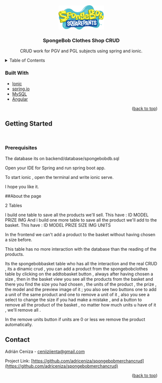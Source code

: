 <br />
<div align="center">
  <a href="https://github.com/adriceniza/spongebobmerchancrud">
    <img src="images/spongebob-logo.png" alt="Logo" width="150" height="80">
  </a>

<h3 align="center">SpongeBob Clothes Shop CRUD</h3>

  <p align="center">
    CRUD work for PGV and PGL subjects using spring and ionic. 
    <br />

  </p>
</div>

<!-- TABLE OF CONTENTS -->
<details>
  <summary>Table of Contents</summary>
  <ol>
    <li>
      <a href="#about-the-project">About The Project</a>
      <ul>
        <li><a href="#built-with">Built With</a></li>
      </ul>
    </li>
    <li>
      <a href="#getting-started">Getting Started</a>
      <ul>
        <li><a href="#prerequisites">Prerequisites</a></li>
        </li>
    <li><a href="#contact">Contact</a></li>
      </ul>
    

  </ol>
</details>

### Built With

- [Ionic](https://ionicframework.com)
- [spring.io](https://spring.io)
- [MySQL](https://www.mysql.com)
- [Angular](https://angular.io/)

<p align="right">(<a href="#top">back to top</a>)</p>

<!-- GETTING STARTED -->

## Getting Started

<br/>

<!-- PREREQUISITES -->
### Prerequisites

The database its on backend/database/spongebobdb.sql

Open your IDE for Spring and run spring boot app.

To start ionic , open the terminal and write ionic serve.

I hope you like it.

##About the page

2 Tables

I build one table to save all the products we'll sell.
This have :
ID
MODEL
PRIZE
IMG
And i build one more table to save all the product we'll add to the basket.
This have :
ID
MODEL
PRIZE
SIZE
IMG
UNITS

In the frontend we can't add a product to the basket without having chosen a size before.

This table has no more interaction with the database than the reading of the products.

Its the spongebobbasket table who has all the interaction and the real CRUD , its a dinamic crud , you can add a product from
the spongebobclothes table by clicking on the addtobasket button , always after having chosen a size , then in the basket view you see all the products
from the basket and there you find the size you had chosen , the units of the product , the prize , the model and the preview image of it ;
you also see two buttons one to add a unit of the same product and one to remove a unit of it , also you see a select to change the size if you had make a mistake ,
and a button to remove all the product of the basket , no matter how much units u have of it , we'll remove all .

In the remove units button if units are 0 or less we remove the product automatically.

<!-- CONTACT -->

## Contact

Adrián Ceniza - ceniiziienta@gmail.com

Project Link: [https://github.com/adriceniza/spongebobmerchancrud](https://github.com/adriceniza/spongebobmerchancrud)

<p align="right">(<a href="#top">back to top</a>)</p>
